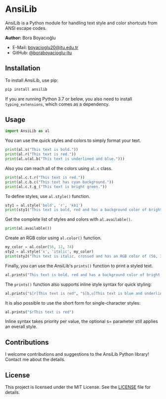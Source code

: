 # AnsiLib

AnsiLib is a Python module for handling text style and color shortcuts from ANSI escape codes.

**Author:** Bora Boyacıoğlu
* E-Mail: boyacioglu20@itu.edu.tr
* GitHub: [@boraboyacioglu-itu](https://github.com/boraboyacioglu-itu)

## Installation

To install AnsiLib, use pip:

```sh
pip install ansilib
```

If you are running Python 3.7 or below, you also need to install `typing_extensions`, which comes as a dependency. 

## Usage

```python
import AnsiLib as al
```

You can use the quick styles and colors to simply format your text.

```python
print(al.s("This text is bold."))
print(al.r("This text is red."))
print(al.u(al.b("This text is underlined and blue.")))
```

Also you can reach all of the colors using `al.c` class.

```python
print(al.c.t.r("This text is red."))
print(al.c.b.c("This text has cyan background."))
print(al.c.t.g_("This text is bright green."))
```

To define styles, use `al.style()` function.

```python
sty1 = al.style('bold', 'r', 'kb1')
print(sty1("This text is bold, red and has a background color of bright black."))
```

Get the complete list of styles and colors with `al.available()`.

```python
print(al.available())
```

Create an RGB color using `al.color()` function.

```python
my_color = al.color(56, 12, 74)
sty2 = al.style('x', 'italic', my_color)
print(sty2("This text is italic, crossed and has an RGB color of (56, 12, 74)."))
```

Finally, you can use the AnsiLib's `prints()` function to print a styled text.

```python
al.prints("This text is bold, red and has a background color of bright black.", s=['bold', 'r', 'kb1'])
```

The `prints()` function also supports inline style syntax for quick styling:
```python
al.prints("$[r]This text is red", "$[b,u]This text is blue and underlined")
```

It is also possible to use the short form for single-character styles:
```python
al.prints("$rThis text is red")
```

Inline syntax takes priority per value, the optional s= parameter still applies an overall style.

## Contributions

I welcome contributions and suggestions to the AnsiLib Python library! Contact me about the details.

## License

This project is licensed under the MIT License. See the [LICENSE](LICENSE.txt) file for details.